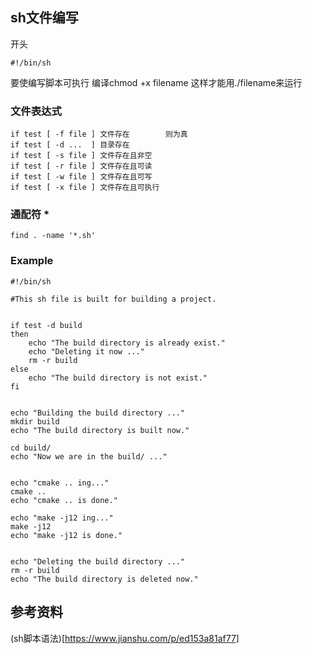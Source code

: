 ## sh文件编写


开头
```
#!/bin/sh
```

要使编写脚本可执行 编译chmod +x filename 这样才能用./filename来运行





### 文件表达式
```
if test [ -f file ] 文件存在		则为真
if test [ -d ...  ] 目录存在
if test [ -s file ] 文件存在且非空
if test [ -r file ] 文件存在且可读
if test [ -w file ] 文件存在且可写
if test [ -x file ] 文件存在且可执行 
```

### 通配符 *
```
find . -name '*.sh'
```



### Example
```
#!/bin/sh

#This sh file is built for building a project.


if test -d build
then
	echo "The build directory is already exist."
	echo "Deleting it now ..."
	rm -r build
else
	echo "The build directory is not exist."
fi


echo "Building the build directory ..."
mkdir build
echo "The build directory is built now."

cd build/
echo "Now we are in the build/ ..."


echo "cmake .. ing..."
cmake ..
echo "cmake .. is done."

echo "make -j12 ing..."
make -j12
echo "make -j12 is done."


echo "Deleting the build directory ..."
rm -r build
echo "The build directory is deleted now."
```

## 参考资料

(sh脚本语法)[https://www.jianshu.com/p/ed153a81af77]




